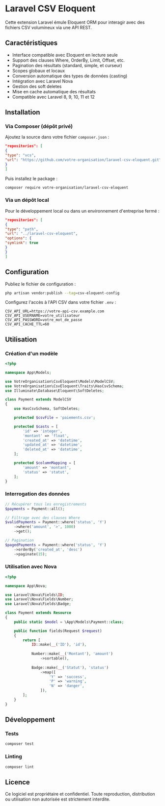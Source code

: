 # Laravel CSV Eloquent

Cette extension Laravel émule Eloquent ORM pour interagir avec des fichiers CSV volumineux via une API REST.

## Caractéristiques

- Interface compatible avec Eloquent en lecture seule
- Support des clauses Where, OrderBy, Limit, Offset, etc.
- Pagination des résultats (standard, simple, et curseur)
- Scopes globaux et locaux
- Conversion automatique des types de données (casting)
- Intégration avec Laravel Nova
- Gestion des soft deletes
- Mise en cache automatique des résultats
- Compatible avec Laravel 8, 9, 10, 11 et 12

## Installation

### Via Composer (dépôt privé)

Ajoutez la source dans votre fichier `composer.json` :

```json
"repositories": [
{
"type": "vcs",
"url": "https://github.com/votre-organisation/laravel-csv-eloquent.git"
}
]
```

Puis installez le package :

```bash
composer require votre-organisation/laravel-csv-eloquent
```

### Via un dépôt local

Pour le développement local ou dans un environnement d'entreprise fermé :

```json
"repositories": [
{
"type": "path",
"url": "../laravel-csv-eloquent",
"options": {
"symlink": true
}
}
]
```

## Configuration

Publiez le fichier de configuration :

```bash
php artisan vendor:publish --tag=csv-eloquent-config
```

Configurez l'accès à l'API CSV dans votre fichier `.env` :

```
CSV_API_URL=https://votre-api-csv.example.com
CSV_API_USERNAME=votre_utilisateur
CSV_API_PASSWORD=votre_mot_de_passe
CSV_API_CACHE_TTL=60
```

## Utilisation

### Création d'un modèle

```php
<?php

namespace App\Models;

use VotreOrganisation\CsvEloquent\Models\ModelCSV;
use VotreOrganisation\CsvEloquent\Traits\HasCsvSchema;
use Illuminate\Database\Eloquent\SoftDeletes;

class Payment extends ModelCSV
{
    use HasCsvSchema, SoftDeletes;

    protected $csvFile = 'paiements.csv';

    protected $casts = [
        'id' => 'integer',
        'montant' => 'float',
        'created_at' => 'datetime',
        'updated_at' => 'datetime',
        'deleted_at' => 'datetime',
    ];

    protected $columnMapping = [
        'amount' => 'montant',
        'status' => 'statut',
    ];
}
```

### Interrogation des données

```php
// Récupérer tous les enregistrements
$payments = Payment::all();

// Filtrage avec des clauses Where
$validPayments = Payment::where('status', 'Y')
    ->where('amount', '>', 1000)
    ->get();

// Pagination
$pagedPayments = Payment::where('status', 'Y')
    ->orderBy('created_at', 'desc')
    ->paginate(15);
```

### Utilisation avec Nova

```php
<?php

namespace App\Nova;

use Laravel\Nova\Fields\ID;
use Laravel\Nova\Fields\Number;
use Laravel\Nova\Fields\Badge;

class Payment extends Resource
{
    public static $model = \App\Models\Payment::class;

    public function fields(Request $request)
    {
        return [
            ID::make(__('ID'), 'id'),
            
            Number::make(__('Montant'), 'amount')
                ->sortable(),
                
            Badge::make(__('Statut'), 'status')
                ->map([
                    'Y' => 'success',
                    'P' => 'warning',
                    'N' => 'danger',
                ]),
        ];
    }
}
```

## Développement

### Tests

```bash
composer test
```

### Linting

```bash
composer lint
```

## Licence

Ce logiciel est propriétaire et confidentiel. Toute reproduction, distribution ou utilisation non autorisée est
strictement interdite.
